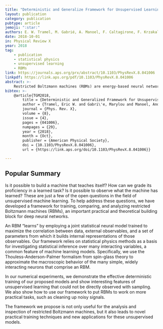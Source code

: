 ```yaml
---
title: "Deterministic and Generalize Framework for Unsupervised Learning with Restricted Boltzmann Machines"
layout: publication
category: publication
pubtype: article
jemoji: ":star:"
authors: E. W. Tramel, M. Gabrié, A. Manoel, F. Caltagirone, F. Krzakala
date: 2018-10-01
in: Physical Review X
year: 2018
tag:
    - publication
    - statistical physics
    - unsupervised learning
    - RBMs
link: https://journals.aps.org/prx/abstract/10.1103/PhysRevX.8.041006
linkpdf: https://link.aps.org/pdf/10.1103/PhysRevX.8.041006
abstract: >- 
    Restricted Boltzmann machines (RBMs) are energy-based neural networks which are commonly used as the building blocks for deep-architecture neural architectures. In this work, we derive a deterministic framework for the training, evaluation, and use of RBMs based upon the Thouless-Anderson-Palmer (TAP) mean-field approximation of widely connected systems with weak interactions coming from spin-glass theory. While the TAP approach has been extensively studied for fully visible binary spin systems, our construction is generalized to latent-variable models, as well as to arbitrarily distributed real-valued spin systems with bounded support. In our numerical experiments, we demonstrate the effective deterministic training of our proposed models and are able to show interesting features of unsupervised learning which could not be directly observed with sampling. Additionally, we demonstrate how to utilize our TAP-based framework for leveraging trained RBMs as joint priors in denoising problems.
bibtex: >-
    @article{TGM2018,
        title = {Deterministic and Generalized Framework for Unsupervised Learning with Restricted Boltzmann Machines},
        author = {Tramel, Eric W. and Gabri\'e, Marylou and Manoel, Andre and Caltagirone, Francesco and Krzakala, Florent},
        journal = {Phys. Rev. X},
        volume = {8},
        issue = {4},
        pages = {041006},
        numpages = {29},
        year = {2018},
        month = {Oct},
        publisher = {American Physical Society},
        doi = {10.1103/PhysRevX.8.041006},
        url = {https://link.aps.org/doi/10.1103/PhysRevX.8.041006}}

---
```


## Popular Summary

Is it possible to build a machine that teaches itself? How can we grade its proficiency in a learned task? Is it possible to observe what the machine has learned? These are just a few of the open questions in the field of unsupervised machine learning. To help address these questions, we have developed a framework for training, comparing, and analyzing restricted Boltzmann machines (RBMs), an important practical and theoretical building block for deep neural networks.

An RBM “learns” by employing a joint statistical neural model trained to maximize the correlation between data, external observables, and a set of parameters from which it builds internal representations of those observables. Our framework relies on statistical physics methods as a basis for investigating statistical inference over many interacting variables, a common feature of machine learning models. Specifically, we use the Thouless-Anderson-Palmer formalism from spin-glass theory to approximate the macroscopic behavior of the many simple, widely interacting neurons that comprise an RBM.

In our numerical experiments, we demonstrate the effective deterministic training of our proposed models and show interesting features of unsupervised learning that could not be directly observed with sampling. We also show how to use our framework to put RBMs to work on more practical tasks, such as cleaning up noisy signals.

The framework we propose is not only useful for the analysis and inspection of restricted Boltzmann machines, but it also leads to novel practical training techniques and new applications for these unsupervised models.
